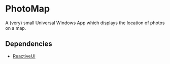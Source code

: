 # PhotoMap

A (very) small Universal Windows App which displays the location of photos on a map.

## Dependencies

* [ReactiveUI](http://reactiveui.net/)